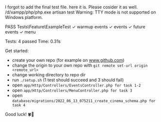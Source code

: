 I forgot to add the final test file. here it is. Please cosider it as well.
/d/xampp/php/php.exe artisan test
Warning: TTY mode is not supported on Windows platform.

   PASS  Tests\Feature\ExampleTest
  ✓ warmup events
  ✓ events
  ✓ future events
  ✓ menu

  Tests:  4 passed
  Time:   0.31s
  
Get started:

- create your own repo (for example on www.github.com)
- change the origin to your own repo with `git remote set-url origin <remote_url>`
- change working directory to repo dir
- run `./setup.sh` (1 test should succeed and 3 should fail)
- open `app/Http/Controllers/EventsController.php for task 1-2`
- open `app/Http/Controllers/MenuController.php for task 3`
- open `database/migrations/2022_06_13_075211_create_cinema_schema.php for task 4`


Good luck! 🍀🚀
